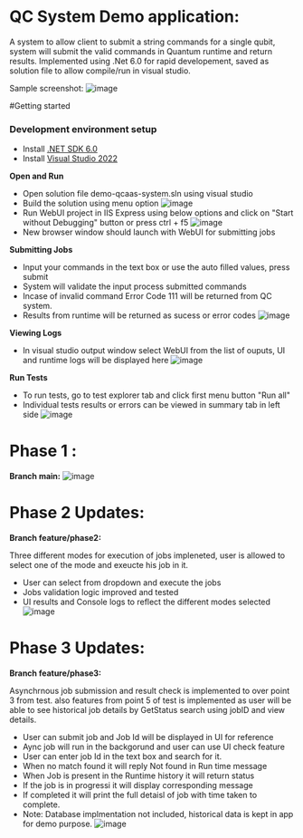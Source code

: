 # QC System Demo application:

A system to allow client to submit a string commands for a single qubit, system will submit the valid commands in Quantum runtime and return results. Implemented using .Net 6.0 for rapid developement, saved as solution file to allow compile/run in visual studio.

Sample screenshot:
![image](https://user-images.githubusercontent.com/109734217/185272920-d92a6b85-defd-4d05-b32f-88099423576a.png)

#Getting started

### Development environment setup
- Install [.NET SDK 6.0](https://dotnet.microsoft.com/download/dotnet/6.0)
- Install [Visual Studio 2022](https://docs.microsoft.com/en-us/visualstudio/releases/2022/release-notes)

**Open and Run**
- Open solution file demo-qcaas-system.sln using visual studio
- Build the solution using menu option
![image](https://user-images.githubusercontent.com/109734217/185226708-50321240-c8e8-48c5-be17-f6516fe984b3.png)
- Run WebUI project in IIS Express using below options and click on "Start without Debugging" button or press ctrl + f5
![image](https://user-images.githubusercontent.com/109734217/185226881-14445374-977c-438d-b2fd-99bd935ab526.png)
- New browser window should launch with WebUI for submitting jobs

**Submitting Jobs**
- Input your commands in the text box or use the auto filled values, press submit
- System will validate the input process submitted commands
- Incase of invalid command Error Code 111 will be returned from QC system.
- Results from runtime will be returned as sucess or error codes
![image](https://user-images.githubusercontent.com/109734217/185228047-feecca98-8098-488f-9933-4607a85d04be.png)

**Viewing Logs**
- In visual studio output window select WebUI from the list of ouputs, UI and runtime logs will be displayed here
![image](https://user-images.githubusercontent.com/109734217/185227867-0b7101c4-99e4-409a-b8c8-cd3290aadaa0.png)

**Run Tests**
- To run tests, go to test explorer tab and click first menu button "Run all"
- Individual tests results or errors can be viewed in summary tab in left side
![image](https://user-images.githubusercontent.com/109734217/185259233-0e2b3610-5120-4ffe-9d1f-1bd8a2307a1c.png)

# Phase 1 : 
**Branch main:**
![image](https://user-images.githubusercontent.com/109734217/185224490-fd2702b7-fa7a-42d6-85ff-a04a7557acf2.png)

# Phase 2 Updates: 
**Branch feature/phase2:**

Three different modes for execution of jobs impleneted, user is allowed to select one of the mode and exeucte his job in it.
- User can select from dropdown and execute the jobs
- Jobs validation logic improved and tested
- UI results and Console logs to reflect the different modes selected
![image](https://user-images.githubusercontent.com/109734217/185272920-d92a6b85-defd-4d05-b32f-88099423576a.png)


# Phase 3 Updates: 
**Branch feature/phase3:**

Asynchrnous job submission and result check is implemented to over point 3 from test. also features from point 5 of test is implemented as user will be able to see historical job details by GetStatus search using jobID and view details.

- User can submit job and Job Id will be displayed in UI for reference
- Aync job will run in the backgorund and user can use UI check feature
- User can enter job Id in the text box and search for it.
- When no match found it will reply Not found in Run time message
- When Job is present in the Runtime history it will return status
- If the job is in progressi it will display corresponding message
- If completed it will print the full detaisl of job with time taken to complete.
- Note: Database implmentation not included, historical data is kept in app for demo purpose.
![image](https://user-images.githubusercontent.com/109734217/185417150-b8bd25f0-f1c5-4871-a195-ecf45c395bb9.png)

